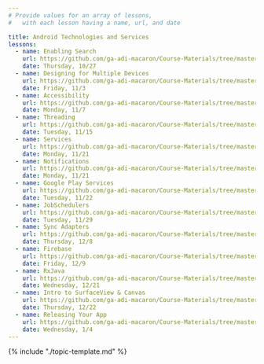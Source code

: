 ```yaml
---
# Provide values for an array of lessons,
#   with each lesson having a name, url, and date

title: Android Technologies and Services
lessons:
  - name: Enabling Search
    url: https://github.com/ga-adi-macaron/Course-Materials/tree/master/lessons/android-technologies-and-services/enable-search-lesson
    date: Thursday, 10/27
  - name: Designing for Multiple Devices
    url: https://github.com/ga-adi-macaron/Course-Materials/tree/master/lessons/user-interface/multiple-devices-lesson
    date: Friday, 11/3
  - name: Accessibility
    url: https://github.com/ga-adi-macaron/Course-Materials/tree/master/lessons/android-technologies-and-services/accessible-apps-lesson
    date: Monday, 11/7
  - name: Threading
    url: https://github.com/ga-adi-macaron/Course-Materials/tree/master/lessons/android-technologies-and-services/threading-lesson
    date: Tuesday, 11/15
  - name: Services
    url: https://github.com/ga-adi-macaron/Course-Materials/tree/master/lessons/android-technologies-and-services/services-lesson
    date: Monday, 11/21
  - name: Notifications
    url: https://github.com/ga-adi-macaron/Course-Materials/tree/master/lessons/android-technologies-and-services/notifications-lesson
    date: Monday, 11/21
  - name: Google Play Services
    url: https://github.com/ga-adi-macaron/Course-Materials/tree/master/lessons/android-technologies-and-services/google-play-services-lesson
    date: Tuesday, 11/22
  - name: JobSchedulers
    url: https://github.com/ga-adi-macaron/Course-Materials/tree/master/lessons/android-technologies-and-services/job-scheduler-lesson
    date: Tuesday, 11/29
  - name: Sync Adapters
    url: https://github.com/ga-adi-macaron/Course-Materials/tree/master/lessons/android-technologies-and-services/sync-adapters-lesson
    date: Thursday, 12/8
  - name: Firebase
    url: https://github.com/ga-adi-macaron/Course-Materials/tree/master/lessons/databases/firebase-lesson
    date: Friday, 12/9
  - name: RxJava
    url: https://github.com/ga-adi-macaron/Course-Materials/tree/master/lessons/android-technologies-and-services/rxjava-lesson
    date: Wednesday, 12/21
  - name: Intro to SurfaceView & Canvas
    url: https://github.com/ga-adi-macaron/Course-Materials/tree/master/lessons/user-interface/graphics-with-canvas
    date: Thursday, 12/22
  - name: Releasing Your App
    url: https://github.com/ga-adi-macaron/Course-Materials/tree/master/lessons/workflow-and-dev-tools/releasing-your-apps-lesson
    date: Wednesday, 1/4
---
```


{% include "./topic-template.md" %}
